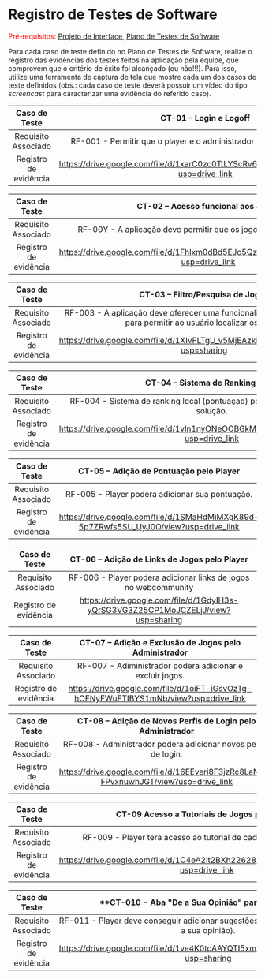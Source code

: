 # Registro de Testes de Software

<span style="color:red">Pré-requisitos: <a href="3-Projeto de Interface.md"> Projeto de Interface</a></span>, <a href="8-Plano de Testes de Software.md"> Plano de Testes de Software</a>

Para cada caso de teste definido no Plano de Testes de Software, realize o registro das evidências dos testes feitos na aplicação pela equipe, que comprovem que o critério de êxito foi alcançado (ou não!!!). Para isso, utilize uma ferramenta de captura de tela que mostre cada um dos casos de teste definidos (obs.: cada caso de teste deverá possuir um vídeo do tipo _screencast_ para caracterizar uma evidência do referido caso).

| **Caso de Teste** 	| **CT-01 – Login e Logoff** 	|
|:---:	|:---:	|
|	Requisito Associado 	| RF-001 - Permitir que o player e o administrador efetue o login e logoff. |
|Registro de evidência | https://drive.google.com/file/d/1xarC0zc0TtLYScRv620qnukZI_E2qmkq/view?usp=drive_link |

| **Caso de Teste** 	| **CT-02 –	Acesso funcional aos Jogos** 	|
|:---:	|:---:	|
|	Requisito Associado 	| RF-00Y - A aplicação deve permitir que os jogos possam ser jogados |
|Registro de evidência | https://drive.google.com/file/d/1Fhlxm0dBd5EJo5QzrfL_y7nKJHUuwH1R/view?usp=drive_link |


| **Caso de Teste** 	| **CT-03 – Filtro/Pesquisa de Jogos** 	|
|:---:	|:---:	|
|	Requisito Associado 	| RF-003 - A aplicação deve oferecer uma funcionalidade de filtro/pesquisa para permitir ao usuário localizar os jogos.|
|Registro de evidência |https://drive.google.com/file/d/1XIvFLTgU_v5MjEAzkPvZ0cKbeSgZfjdG/view?usp=sharing |

| **Caso de Teste** 	| **CT-04 – Sistema de Ranking Local** 	|
|:---:	|:---:	|
|	Requisito Associado 	| RF-004 - Sistema de ranking local (pontuaçao) para algumas aplicaçoes na solução.|
|Registro de evidência |https://drive.google.com/file/d/1vln1nyONeOOBGkMebTgMjZVS5Kw13LK8/view?usp=drive_link  |

| **Caso de Teste** 	| **CT-05 – Adição de Pontuação pelo Player** 	|
|:---:	|:---:	
|	Requisito Associado 	| RF-005 - Player podera adicionar sua pontuação.|
|Registro de evidência |https://drive.google.com/file/d/1SMaHdMiMXgK89d-5p7ZRwfs5SU_UyJ0O/view?usp=drive_link |

| **Caso de Teste** 	| **CT-06 – Adição de Links de Jogos pelo Player** 	|
|:---:	|:---:	
|	Requisito Associado 	| RF-006 - Player podera adicionar links de jogos no webcommunity|
|Registro de evidência |https://drive.google.com/file/d/1GdyIH3s-yQrSG3VG3Z25CP1MoJCZELjJ/view?usp=sharing|

| **Caso de Teste** 	| **CT-07 – Adição e Exclusão de Jogos pelo Administrador** 	|
|:---:	|:---:	
|	Requisito Associado 	| RF-007 - Adiministrador podera adicionar e excluir jogos.|
|Registro de evidência |https://drive.google.com/file/d/1oiFT-iGsvOzTg-hOFNyFWuFTIBYS1mNb/view?usp=drive_link |

| **Caso de Teste** 	| **CT-08 – Adição de Novos Perfis de Login pelo Administrador** 	|
|:---:	|:---:	
|	Requisito Associado 	| RF-008 - Administrador podera adicionar novos perfils de login.|
|Registro de evidência |https://drive.google.com/file/d/16EEveri8F3jzRc8LaNrm-FPvxnuwhJGT/view?usp=drive_link |

| **Caso de Teste** 	| **CT-09 Acesso a Tutoriais de Jogos pelo Player** 	|
|:---:	|:---:	
|	Requisito Associado 	| RF-009 - Player tera acesso ao tutorial de cada jogo na aplicação.|
|Registro de evidência |https://drive.google.com/file/d/1C4eA2it2BXh226284Uogehxc2ckEwzvi/view?usp=drive_link |

| **Caso de Teste** 	| **CT-010 - Aba "De a Sua Opinião" para Sugestões ** 	|
|:---:	|:---:	
|	Requisito Associado 	| RF-011 - Player deve conseguir adicionar sugestões e reclamações na aba (De a sua opinião).|
|Registro de evidência |https://drive.google.com/file/d/1ve4K0toAAYQTI5xmDUzEHsdZcT9rpx13/view?usp=sharing|


